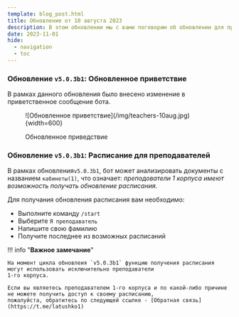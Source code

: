 ```yaml
---
template: blog_post.html
title: Обновление от 10 августа 2023
description: В этом обновлении мы с вами поговорим об обновлении для преподавателей и не только
date: 2023-11-01
hide:
  - navigation
  - toc
---
```

### Обновление `v5.0.3b1`: Обновленное приветствие

В рамках данного обновления было внесено изменение в приветственное сообщение бота.

<figure markdown>
  ![Обновленное приветствие](/img/teachers-10aug.jpg){width=600}
    <p>Обновленное приведствие</p>
</figure> 


### Обновление `v5.0.3b1`: Расписание для преподавателей

В рамках обновления`v5.0.3b1`, бот может анализировать документы с названием `кабинеты(1)`, что означает:
_преподователи 1 корпуса имеют возможность получать обновление расписания_.

Для получания обновления расписания вам необходимо:

* Выполните команду `/start`
* Выберите `Я преподаватель`
* Напишите свою фамилию
* Получите последнее из возможных расписаний


!!! info "**Важное замечание**"

    На момент цикла обновлеия `v5.0.3b1` функцию получения расписания могут использовать исключительно преподаватели 
    1-го корпуса.
    
    Если вы являетесь преподавателем 1-го корпуса и по какой-либо причине не можете получить доступ к своему расписанию, 
    пожалуйста, обратитесь по следующей ссылке - [Обратная связь](https://t.me/latushko1)

